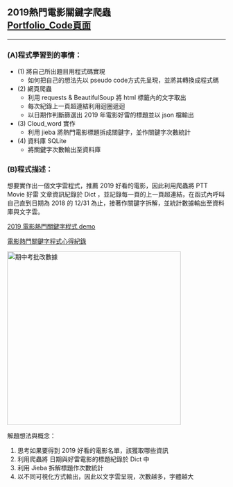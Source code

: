 ## 2019熱門電影關鍵字爬蟲  <br/>[Portfolio_Code頁面](https://huangjamison.github.io/Portfolio_Code/)
---
### (A)程式學習到的事情：
* (1) 將自己所出題目用程式碼實現
    * 如何把自己的想法先以 pseudo code方式先呈現，並將其轉換成程式碼
* (2) 網頁爬蟲
  * 利用 requests & BeautifulSoup 將 html 標籤內的文字取出
  * 每次紀錄上一頁超連結利用迴圈遞迴
  * 以日期作判斷篩選出 2019 年電影好雷的標題並以 json 檔輸出
* (3) Cloud_word 實作
  * 利用 jieba 將熱門電影標題拆成關鍵字，並作關鍵字次數統計
* (4) 資料庫 SQLite 
  * 將關鍵字次數輸出至資料庫 

### (B)程式描述：
想要實作出一個文字雲程式，推薦 2019 好看的電影，因此利用爬蟲將 PTT Movie 好雷
文章資訊紀錄於 Dict ，並記錄每一頁的上一頁超連結，在函式內呼叫自己直到日期為 2018
的 12/31 為止，接著作關鍵字拆解，並統計數據輸出至資料庫與文字雲。

[2019 電影熱門關鍵字程式 demo](https://www.youtube.com/watch?v=ySzt-8gh48o)

[電影熱門關鍵字程式心得紀錄](https://link.medium.com/8c4wwcJAEZ)

<img src="https://i.imgur.com/kXNlh3m.png" alt="期中考批改數據" title="width=350" width="400" />


解題想法與概念：
1. 思考如果要得到 2019 好看的電影名單，該獲取哪些資訊
2. 利用爬蟲將 日期與好雷電影的標題紀錄於 Dict 中
3. 利用 Jieba 拆解標題作次數統計
4. 以不同可視化方式輸出，因此以文字雲呈現，次數越多，字體越大